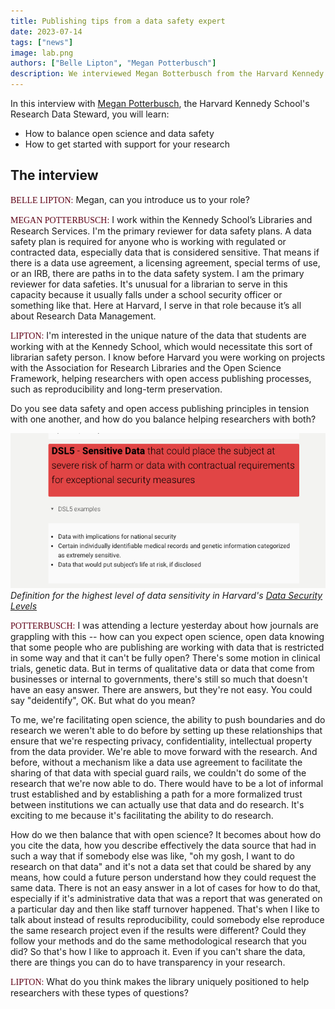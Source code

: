 ```yaml
---
title: Publishing tips from a data safety expert
date: 2023-07-14
tags: ["news"]
image: lab.png
authors: ["Belle Lipton", "Megan Potterbusch"]
description: We interviewed Megan Botterbusch from the Harvard Kennedy School Libraries about the balance between reproducibility and data security measures.
---
```


In this interview with [Megan Potterbusch](https://library.harvard.edu/staff/megan-potterbusch), the Harvard Kennedy School's Research Data Steward, you will learn:

- How to balance open science and data safety
- How to get started with support for your research

## The interview



<span style="font-family:lorabold;color:#5f0217;">BELLE LIPTON:</span> Megan, can you introduce us to your role?

<span style="font-family:lorabold;color:#5f0217;">MEGAN POTTERBUSCH:</span> I work within the Kennedy School’s Libraries and Research Services. I'm the primary reviewer for data safety plans. A data safety plan is required for anyone who is working with regulated or contracted data, especially data that is considered sensitive. That means if there is a data use agreement, a licensing agreement, special terms of use, or an IRB, there are paths in to the data safety system. I am the primary reviewer for data safeties. It's unusual for a librarian to serve in this capacity because it usually falls under a school security officer or something like that. Here at Harvard, I serve in that role because it’s all about Research Data Management.

<span style="font-family:lorabold;color:#5f0217;">LIPTON:</span> I'm interested in the unique nature of the data that students are working with at the Kennedy School, which would necessitate this sort of librarian safety person. I know before Harvard you were working on projects with the Association for Research Libraries and the Open Science Framework, helping researchers with open access publishing processes, such as reproducibility and long-term preservation.

Do you see data safety and open access publishing principles in tension with one another, and how do you balance helping researchers with both?

![Specifications for Harvard's Data Security Level 5 category](media/dsl-5.png)
_Definition for the highest level of data sensitivity in Harvard's [Data Security Levels](https://security.harvard.edu/data-security-levels-research-data-examples)_



<span style="font-family:lorabold;color:#5f0217;">POTTERBUSCH:</span>  I was attending a lecture yesterday about how journals are grappling with this -- how can you expect open science, open data knowing that some people who are publishing are working with data that is restricted in some way and that it can't be fully open? There's some motion in clinical trials, genetic data. But in terms of qualitative data or data that come from businesses or internal to governments, there's still so much that doesn't have an easy answer. There are answers, but they're not easy. You could say "deidentify", OK. But what do you mean? 

To me, we're facilitating open science, the ability to push boundaries and do research we weren't able to do before by setting up these relationships that ensure that we're respecting privacy, confidentiality, intellectual property from the data provider. We're able to move forward with the research. And before, without a mechanism like a data use agreement to facilitate the sharing of that data with special guard rails, we couldn't do some of the research that we're now able to do. There would have to be a lot of informal trust established and by establishing a path for a more formalized trust between institutions we can actually use that data and do research. It's exciting to me because it's facilitating the ability to do research. 

How do we then balance that with open science? It becomes about how do you cite the data, how you describe effectively the data source that had in such a way that if somebody else was like, "oh my gosh, I want to do research on that data" and it's not a data set that could be shared by any means, how could a future person understand how they could request the same data. There is not an easy answer in a lot of cases for how to do that, especially if it's administrative data that was a report that was generated on a particular day and then like staff turnover happened. That's when I like to talk about instead of results reproducibility, could somebody else reproduce the same research project even if the results were different? Could they follow your methods and do the same methodological research that you did? So that's how I like to approach it. Even if you can't share the data, there are things you can do to have transparency in your research. 


<span style="font-family:lorabold;color:#5f0217;">LIPTON:</span> 
What do you think makes the library uniquely positioned to help researchers with these types of questions? 
